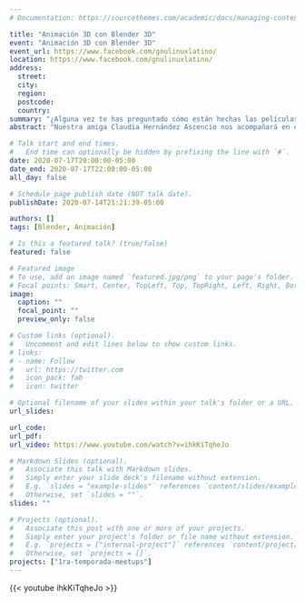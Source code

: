 ```yaml
---
# Documentation: https://sourcethemes.com/academic/docs/managing-content/

title: "Animación 3D con Blender 3D"
event: "Animación 3D con Blender 3D"
event_url: https://www.facebook.com/gnulinuxlatino/
location: https://www.facebook.com/gnulinuxlatino/
address:
  street:
  city:
  region:
  postcode:
  country:
summary: "¿Alguna vez te has preguntado cómo están hechas las películas de Shrek? "
abstract: "Nuestra amiga Claudia Hernández Ascencio nos acompañará en el 7mo Meetup para mostrar los mejores secretos de Blender para hacer animación 3D 👨‍💻."

# Talk start and end times.
#   End time can optionally be hidden by prefixing the line with `#`.
date: 2020-07-17T20:00:00-05:00
date_end: 2020-07-17T22:00:00-05:00
all_day: false

# Schedule page publish date (NOT talk date).
publishDate: 2020-07-14T21:21:39-05:00

authors: []
tags: [Blender, Animación]

# Is this a featured talk? (true/false)
featured: false

# Featured image
# To use, add an image named `featured.jpg/png` to your page's folder.
# Focal points: Smart, Center, TopLeft, Top, TopRight, Left, Right, BottomLeft, Bottom, BottomRight.
image:
  caption: ""
  focal_point: ""
  preview_only: false

# Custom links (optional).
#   Uncomment and edit lines below to show custom links.
# links:
# - name: Follow
#   url: https://twitter.com
#   icon_pack: fab
#   icon: twitter

# Optional filename of your slides within your talk's folder or a URL.
url_slides:

url_code:
url_pdf:
url_video: https://www.youtube.com/watch?v=ihkKiTqheJo

# Markdown Slides (optional).
#   Associate this talk with Markdown slides.
#   Simply enter your slide deck's filename without extension.
#   E.g. `slides = "example-slides"` references `content/slides/example-slides.md`.
#   Otherwise, set `slides = ""`.
slides: ""

# Projects (optional).
#   Associate this post with one or more of your projects.
#   Simply enter your project's folder or file name without extension.
#   E.g. `projects = ["internal-project"]` references `content/project/deep-learning/index.md`.
#   Otherwise, set `projects = []`.
projects: ["1ra-temporada-meetups"]
---
```


{{< youtube ihkKiTqheJo >}}
